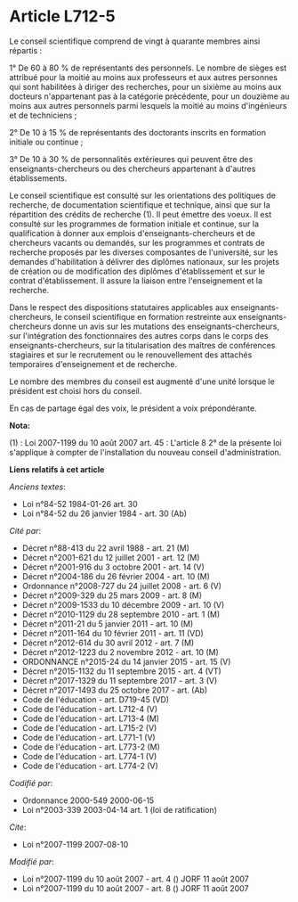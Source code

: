 # Article L712-5

Le conseil scientifique comprend de vingt à quarante membres ainsi répartis :

1° De 60 à 80 % de représentants des personnels. Le nombre de sièges est attribué pour la moitié au moins aux professeurs et
aux autres personnes qui sont habilitées à diriger des recherches, pour un sixième au moins aux docteurs n'appartenant pas à
la catégorie précédente, pour un douzième au moins aux autres personnels parmi lesquels la moitié au moins d'ingénieurs et de
techniciens ;

2° De 10 à 15 % de représentants des doctorants inscrits en formation initiale ou continue ;

3° De 10 à 30 % de personnalités extérieures qui peuvent être des enseignants-chercheurs ou des chercheurs appartenant à
d'autres établissements.

Le conseil scientifique est consulté sur les orientations des politiques de recherche, de documentation scientifique et
technique, ainsi que sur la répartition des crédits de recherche (1). Il peut émettre des voeux. Il est consulté sur les
programmes de formation initiale et continue, sur la qualification à donner aux emplois d'enseignants-chercheurs et de
chercheurs vacants ou demandés, sur les programmes et contrats de recherche proposés par les diverses composantes de
l'université, sur les demandes d'habilitation à délivrer des diplômes nationaux, sur les projets de création ou de
modification des diplômes d'établissement et sur le contrat d'établissement. Il assure la liaison entre l'enseignement et la
recherche.

Dans le respect des dispositions statutaires applicables aux enseignants-chercheurs, le conseil scientifique en formation
restreinte aux enseignants-chercheurs donne un avis sur les mutations des enseignants-chercheurs, sur l'intégration des
fonctionnaires des autres corps dans le corps des enseignants-chercheurs, sur la titularisation des maîtres de conférences
stagiaires et sur le recrutement ou le renouvellement des attachés temporaires d'enseignement et de recherche.

Le nombre des membres du conseil est augmenté d'une unité lorsque le président est choisi hors du conseil.

En cas de partage égal des voix, le président a voix prépondérante.

**Nota:**

(1) : Loi 2007-1199 du 10 août 2007 art. 45 : L'article 8 2° de la présente loi s'applique à compter de l'installation du
nouveau conseil d'administration.

**Liens relatifs à cet article**

_Anciens textes_:

  - Loi n°84-52 1984-01-26 art. 30
  - Loi n°84-52 du 26 janvier 1984 - art. 30 (Ab)

_Cité par_:

  - Décret n°88-413 du 22 avril 1988 - art. 21 (M)
  - Décret n°2001-621 du 12 juillet 2001 - art. 12 (M)
  - Décret n°2001-916 du 3 octobre 2001 - art. 14 (V)
  - Décret n°2004-186 du 26 février 2004 - art. 10 (M)
  - Ordonnance n°2008-727 du 24 juillet 2008 - art. 6 (V)
  - Décret n°2009-329 du 25 mars 2009 - art. 8 (M)
  - Décret n°2009-1533 du 10 décembre 2009 - art. 10 (V)
  - Décret n°2010-1129 du 28 septembre 2010 - art. 1 (M)
  - Décret n°2011-21 du 5 janvier 2011 - art. 10 (M)
  - Décret n°2011-164 du 10 février 2011 - art. 11 (VD)
  - Décret n°2012-614 du 30 avril 2012 - art. 7 (M)
  - Décret n°2012-1223 du 2 novembre 2012 - art. 10 (M)
  - ORDONNANCE n°2015-24 du 14 janvier 2015 - art. 15 (V)
  - Décret n°2015-1132 du 11 septembre 2015 - art. 4 (VT)
  - Décret n°2017-1329 du 11 septembre 2017 - art. 3 (V)
  - Décret n°2017-1493 du 25 octobre 2017 - art. (Ab)
  - Code de l'éducation - art. D719-45 (VD)
  - Code de l'éducation - art. L712-4 (V)
  - Code de l'éducation - art. L713-4 (M)
  - Code de l'éducation - art. L715-2 (V)
  - Code de l'éducation - art. L771-1 (V)
  - Code de l'éducation - art. L773-2 (M)
  - Code de l'éducation - art. L774-1 (V)
  - Code de l'éducation - art. L774-2 (V)

_Codifié par_:

  - Ordonnance 2000-549 2000-06-15
  - Loi n°2003-339 2003-04-14 art. 1 (loi de ratification)

_Cite_:

  - Loi n°2007-1199 2007-08-10

_Modifié par_:

  - Loi n°2007-1199 du 10 août 2007 - art. 4 () JORF 11 août 2007
  - Loi n°2007-1199 du 10 août 2007 - art. 8 () JORF 11 août 2007
